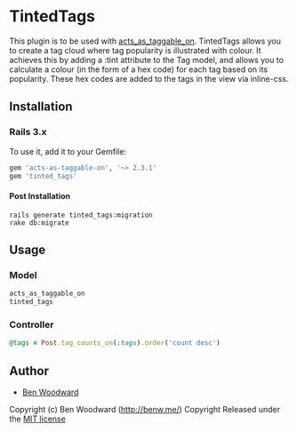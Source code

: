 # TintedTags

This plugin is to be used with
[acts_as_taggable_on](https://github.com/mbleigh/acts-as-taggable-on).
TintedTags allows you to create a tag cloud where tag popularity is
illustrated with colour.
It achieves this by adding a :tint attribute to the Tag model, and allows you to calculate
a colour (in the form of a hex code) for each tag based on its
popularity. These hex codes are added to the tags in the view via
inline-css.

## Installation

### Rails 3.x

To use it, add it to your Gemfile:

```ruby
gem 'acts-as-taggable-on', '~> 2.3.1'
gem 'tinted_tags'
```

#### Post Installation

```shell
rails generate tinted_tags:migration
rake db:migrate
```

## Usage

### Model

```ruby
acts_as_taggable_on
tinted_tags
```

### Controller

```ruby
@tags = Post.tag_counts_on(:tags).order('count desc')
```

## Author

* [Ben Woodward](https://github.com/benwoodward)

Copyright (c) Ben Woodward (http://benw.me/)
Copyright Released under the [MIT
license](https://github.com/benwoodward/tinted_tags/blob/master/MIT-LICENSE.md)
